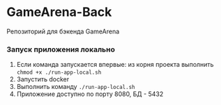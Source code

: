 # GameArena-Back
Репозиторий для бэкенда GameArena

### Запуск приложения локально

1. Если команда запускается впервые: 
из корня проекта выполнить `chmod +x ./run-app-local.sh`
2. Запустить docker
3. Выполнить команду `./run-app-local.sh`
4. Приложение доступно по порту 8080, БД - 5432
